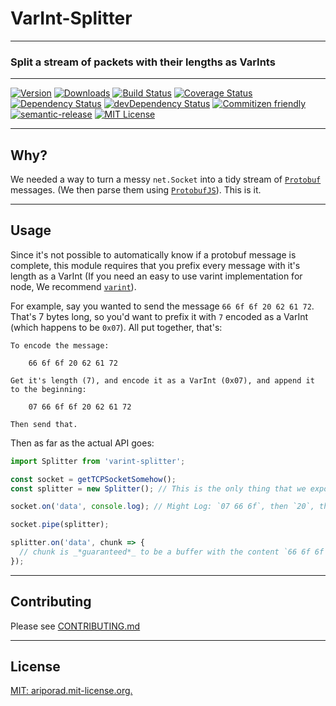 # VarInt-Splitter
---

### Split a stream of packets with their lengths as VarInts

[//]: # "ProTip(tm): This is how you make a comment in markdown. Anything between the quotes is ignored."

---
[![Version][version-badge]][npm-link]
[![Downloads][downloads-badge]][npm-link]
[![Build Status][build-badge]][build-link]
[![Coverage Status][coverage-badge]][coverage-link]
[![Dependency Status][deps-badge]][deps-link]
[![devDependency Status][devDeps-badge]][devDeps-link]
[![Commitizen friendly][cz-badge]][cz-link]
[![semantic-release][sr-badge]][sr-link]
[![MIT License][license-badge]][license-link]


[//]: # "These use the npm package name"
[version-badge]: 	https://img.shields.io/npm/v/varint-splitter.svg   "npm version"
[downloads-badge]: https://img.shields.io/npm/dm/varint-splitter.svg "npm downloads"
[npm-link]:  http://npm.im/varint-splitter                           "npm"

[license-badge]: https://img.shields.io/npm/l/varint-splitter.svg    "MIT License"
[license-link]:  http://ariporad.mit-license.org                     "MIT License"

[//]: # "The rest just use the repo slug"
[build-badge]: https://travis-ci.org/ariporad/varint-splitter.svg                   "Travis CI Build Status"
[build-link]:  https://travis-ci.org/ariporad/varint-splitter                       "Travis CI Build Status"

[deps-badge]: https://img.shields.io/david/ariporad/varint-splitter.svg             "Dependency Status"
[deps-link]:  https://david-dm.org/ariporad/varint-splitter                         "Dependency Status"

[devDeps-badge]: https://img.shields.io/david/dev/ariporad/varint-splitter.svg      "devDependency Status"
[devDeps-link]:  https://david-dm.org/ariporad/varint-splitter#info=devDependencies "devDependency Status"

[cz-badge]: https://img.shields.io/badge/commitizen-friendly-brightgreen.svg "Commitizen friendly"
[cz-link]: http://commitizen.github.io/cz-cli/                               "Commitizen friendly"

[sr-badge]: https://img.shields.io/badge/%20%20%F0%9F%93%A6%F0%9F%9A%80-semantic--release-e10079.svg
[sr-link]: https://github.com/semantic-release/semantic-release

[//]: # "This comes last, as it's really long"

[coverage-badge]: https://coveralls.io/repos/ariporad/varint-splitter/badge.svg?branch=master&service=github "Code Coverage"
[coverage-link]: https://coveralls.io/github/ariporad/varint-splitter?branch=master                          "Code Coverage"

---

## Why?

We needed a way to turn a messy `net.Socket` into a tidy stream of [`Protobuf`][] messages. (We then parse them using [`ProtobufJS`][]). This is it.

[`Protobuf`]: https://developers.google.com/protocol-buffers/
[`ProtobufJS`]: https://github.com/dcodeIO/protobuf.js
[`varint`]: http://npm.im/varint

---

## Usage

Since it's not possible to automatically know if a protobuf message is complete, this module requires that you prefix every message with it's length as a VarInt (If you need an easy to use varint implementation for node, We recommend [`varint`][]).

For example, say you wanted to send the message `66 6f 6f 20 62 61 72`. That's 7 bytes long, so you'd want to prefix it with `7` encoded as a VarInt (which happens to be `0x07`). All put together, that's:
```
To encode the message:

    66 6f 6f 20 62 61 72

Get it's length (7), and encode it as a VarInt (0x07), and append it to the beginning:

    07 66 6f 6f 20 62 61 72

Then send that.
```

Then as far as the actual API goes:

```javascript
import Splitter from 'varint-splitter';

const socket = getTCPSocketSomehow();
const splitter = new Splitter(); // This is the only thing that we export. It only does one thing.

socket.on('data', console.log); // Might Log: `07 66 6f`, then `20`, then `62 61 72`.

socket.pipe(splitter);

splitter.on('data', chunk => {
  // chunk is _*guaranteed*_ to be a buffer with the content `66 6f 6f 20 62 61 72` (The length header is stripped).
});

```

---

## Contributing

Please see [CONTRIBUTING.md][]

[CONTRIBUTING.md]: https://github.com/ariporad/varint-splitter/blob/master/CONTRIBUTING.md

---

## License

[MIT: ariporad.mit-license.org.](http://ariporad.mit-license.org)
